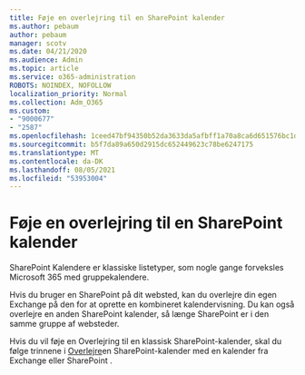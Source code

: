 ```yaml
---
title: Føje en overlejring til en SharePoint kalender
ms.author: pebaum
author: pebaum
manager: scotv
ms.date: 04/21/2020
ms.audience: Admin
ms.topic: article
ms.service: o365-administration
ROBOTS: NOINDEX, NOFOLLOW
localization_priority: Normal
ms.collection: Adm_O365
ms.custom:
- "9000677"
- "2587"
ms.openlocfilehash: 1ceed47bf94350b52da3633da5afbff1a70a8ca6d651576bc1d89acdbaf7af65
ms.sourcegitcommit: b5f7da89a650d2915dc652449623c78be6247175
ms.translationtype: MT
ms.contentlocale: da-DK
ms.lasthandoff: 08/05/2021
ms.locfileid: "53953004"
---
```

# <a name="adding-an-overlay-to-a-sharepoint-calendar"></a>Føje en overlejring til en SharePoint kalender

SharePoint Kalendere er klassiske listetyper, som nogle gange forveksles Microsoft 365 med gruppekalendere.
 
Hvis du bruger en SharePoint på dit websted, kan du overlejre din egen Exchange på den for at oprette en kombineret kalendervisning. Du kan også overlejre en anden SharePoint kalender, så længe SharePoint er i den samme gruppe af websteder.
 
Hvis du vil føje en Overlejring til en klassisk SharePoint-kalender, skal du følge trinnene i [Overlejre](https://support.office.com/article/Overlay-a-SharePoint-calendar-with-a-calendar-from-Exchange-or-SharePoint-4CAEBE59-3994-4A94-9322-B31ABB8A5E9A)en SharePoint-kalender med en kalender fra Exchange eller SharePoint .

